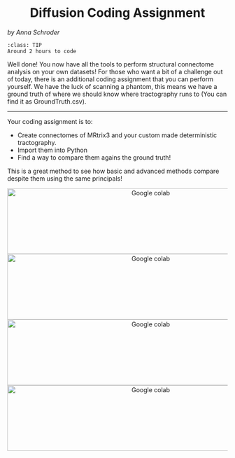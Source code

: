 # Diffusion Coding Assignment
_by Anna Schroder_


```{admonition} Estimated Time 
:class: TIP
Around 2 hours to code
```



Well done! You now have all the tools to perform structural connectome analysis on your own datasets! For those who want a bit of a challenge out of today, there is an additional coding assignment that you can perform yourself. We have the luck of scanning a phantom, this means we have a ground truth of where we should know where tractography runs to (You can find it as GroundTruth.csv). 

--- 

Your coding assignment is to:
* Create connectomes of MRtrix3 and your custom made deterministic tractography.
* Import them into Python 
* Find a way to compare them agains the ground truth! 

This is a great method to see how basic and advanced methods compare despite them using the same principals!  


<div class="link-container">
<a href="https://colab.research.google.com/drive/1_x8qEgao6kJUhqYP9fmFdMakj42GNh6l?usp=sharing"><img src="../../_static/img/group1.png" alt="Google colab" style="width:640px;height:150px;"></a>
</div>

<div class="link-container">
<a href="https://colab.research.google.com/drive/18Bdmp5kRe5AdTKWDCKqn0pAQbyeI5yeQ?usp=sharing"><img src="../../_static/img/group2.png" alt="Google colab" style="width:640px;height:150px;"></a>
</div>

<div class="link-container">
<a href="https://colab.research.google.com/drive/1rq-f5OiPlO-QOXW_1mSR7KwVqjwmjNVZ?usp=sharing"><img src="../../_static/img/group3.png" alt="Google colab" style="width:640px;height:150px;"></a>
</div>

<div class="link-container">
<a href="https://colab.research.google.com/drive/1FA5f69schgcw5vz1XX0y4V30Imh6RIxy?usp=sharing"><img src="../../_static/img/group4.png" alt="Google colab" style="width:640px;height:150px;"></a>
</div>


<style>
  .link-container {
		text-align:center;
  		width:100%;
  }
</style>

<style>
h1 {text-align: center;}
</style>


